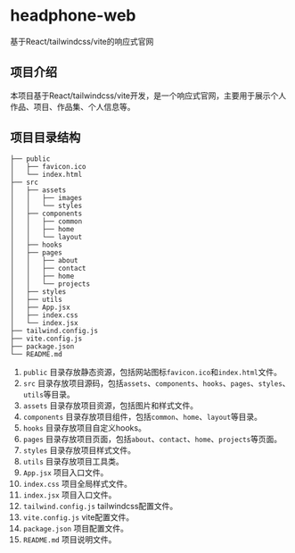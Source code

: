 # headphone-web
 基于React/tailwindcss/vite的响应式官网

## 项目介绍

本项目基于React/tailwindcss/vite开发，是一个响应式官网，主要用于展示个人作品、项目、作品集、个人信息等。

## 项目目录结构

```
├── public
│   ├── favicon.ico
│   └── index.html
├── src
│   ├── assets
│   │   ├── images
│   │   └── styles
│   ├── components
│   │   ├── common
│   │   ├── home
│   │   └── layout
│   ├── hooks
│   ├── pages
│   │   ├── about
│   │   ├── contact
│   │   ├── home
│   │   └── projects
│   ├── styles
│   ├── utils
│   ├── App.jsx
│   ├── index.css
│   └── index.jsx
├── tailwind.config.js
├── vite.config.js
├── package.json
└── README.md
```

1. `public` 目录存放静态资源，包括网站图标`favicon.ico`和`index.html`文件。
2. `src` 目录存放项目源码，包括`assets`、`components`、`hooks`、`pages`、`styles`、`utils`等目录。
3. `assets` 目录存放项目资源，包括图片和样式文件。
4. `components` 目录存放项目组件，包括`common`、`home`、`layout`等目录。
5. `hooks` 目录存放项目自定义hooks。
6. `pages` 目录存放项目页面，包括`about`、`contact`、`home`、`projects`等页面。
7. `styles` 目录存放项目样式文件。
8. `utils` 目录存放项目工具类。
9. `App.jsx` 项目入口文件。
10. `index.css` 项目全局样式文件。
11. `index.jsx` 项目入口文件。
12. `tailwind.config.js` tailwindcss配置文件。
13. `vite.config.js` vite配置文件。
14. `package.json` 项目配置文件。
15. `README.md` 项目说明文件。
